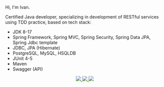 Hi, I'm Ivan.

<p> Сertified Java developer, specializing in development of RESTful services using TDD practice, based on tech stack:

* JDK 8-17
* Spring Framework, Spring MVC, Spring Security, Spring Data JPA, Spring Jdbc template
* JDBC, JPA (Hibernate)
* PostgreSQL, MySQL, HSQLDB
* JUnit 4-5
* Maven
* Swagger (API)

<p align='center'>
	<a href='https://t.me/ikropachev'>
		<img src="https://img.shields.io/badge/Telegram-2CA5E0?style=for-the-badge&logo=telegram&logoColor=white"/>
	</a>
	<a href="https://www.linkedin.com/in/ikropachev/">
		<img src="https://img.shields.io/badge/linkedin-%230077B5.svg?&style=for-the-badge&logo=linkedin&logoColor=white"/>
	</a>
	<a href='mailto:ikropachev89@gmail.com'>
		<img src="https://img.shields.io/badge/Gmail-D14836?style=for-the-badge&logo=gmail&logoColor=white"/>
	</a>
</p>
